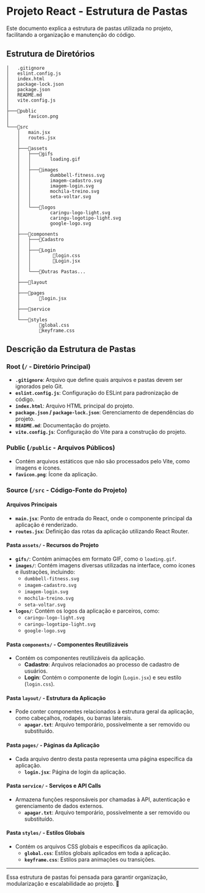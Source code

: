 # Projeto React - Estrutura de Pastas

Este documento explica a estrutura de pastas utilizada no projeto, facilitando a organização e manutenção do código.

## Estrutura de Diretórios

```
│   .gitignore
│   eslint.config.js
│   index.html
│   package-lock.json
│   package.json
│   README.md
│   vite.config.js
│
├───📁public
│       favicon.png
│
└───📁src
    │   main.jsx
    │   routes.jsx
    │
    ├───📁assets
    │   ├───📁gifs
    │   │       loading.gif
    │   │
    │   ├───📁images
    │   │       dumbbell-fitness.svg
    │   │       imagem-cadastro.svg
    │   │       imagem-login.svg
    │   │       mochila-treino.svg
    │   │       seta-voltar.svg
    │   │
    │   └───📁logos
    │           caringu-logo-light.svg
    │           caringu-logotipo-light.svg
    │           google-logo.svg
    │
    ├───📁components
    │   ├───📁Cadastro
    │   │
    │   ├───📁Login
    │   │        📄login.css
    │   │        📄Login.jsx
    │   │
    │   └───📁Outras Pastas...
    │
    ├───📁layout
    │
    ├───📁pages
    │       📄login.jsx
    │
    ├───📁service
    │
    └───📁styles
            📄global.css
            📄keyframe.css
```

## Descrição da Estrutura de Pastas

### **Root (`/` - Diretório Principal)**
- **`.gitignore`**: Arquivo que define quais arquivos e pastas devem ser ignorados pelo Git.
- **`eslint.config.js`**: Configuração do ESLint para padronização de código.
- **`index.html`**: Arquivo HTML principal do projeto.
- **`package.json` / `package-lock.json`**: Gerenciamento de dependências do projeto.
- **`README.md`**: Documentação do projeto.
- **`vite.config.js`**: Configuração do Vite para a construção do projeto.

### **Public (`/public` - Arquivos Públicos)**
- Contém arquivos estáticos que não são processados pelo Vite, como imagens e ícones.
- **`favicon.png`**: Ícone da aplicação.

### **Source (`/src` - Código-Fonte do Projeto)**

#### **Arquivos Principais**
- **`main.jsx`**: Ponto de entrada do React, onde o componente principal da aplicação é renderizado.
- **`routes.jsx`**: Definição das rotas da aplicação utilizando React Router.

#### **Pasta `assets/` - Recursos do Projeto**
- **`gifs/`**: Contém animações em formato GIF, como o `loading.gif`.
- **`images/`**: Contém imagens diversas utilizadas na interface, como ícones e ilustrações, incluindo:
  - `dumbbell-fitness.svg`
  - `imagem-cadastro.svg`
  - `imagem-login.svg`
  - `mochila-treino.svg`
  - `seta-voltar.svg`
- **`logos/`**: Contém os logos da aplicação e parceiros, como:
  - `caringu-logo-light.svg`
  - `caringu-logotipo-light.svg`
  - `google-logo.svg`

#### **Pasta `components/` - Componentes Reutilizáveis**
- Contém os componentes reutilizáveis da aplicação.
    - **Cadastro**: Arquivos relacionados ao processo de cadastro de usuários.
    - **Login**: Contém o componente de login (`Login.jsx`) e seu estilo (`login.css`).

#### **Pasta `layout/` - Estrutura da Aplicação**
- Pode conter componentes relacionados à estrutura geral da aplicação, como cabeçalhos, rodapés, ou barras laterais.
    - **`apagar.txt`**: Arquivo temporário, possivelmente a ser removido ou substituído.

#### **Pasta `pages/` - Páginas da Aplicação**
- Cada arquivo dentro desta pasta representa uma página específica da aplicação.
    - **`login.jsx`**: Página de login da aplicação.

#### **Pasta `service/` - Serviços e API Calls**
- Armazena funções responsáveis por chamadas à API, autenticação e gerenciamento de dados externos.
    - **`apagar.txt`**: Arquivo temporário, possivelmente a ser removido ou substituído.

#### **Pasta `styles/` - Estilos Globais**
- Contém os arquivos CSS globais e específicos da aplicação.
    - **`global.css`**: Estilos globais aplicados em toda a aplicação.
    - **`keyframe.css`**: Estilos para animações ou transições.

---
Essa estrutura de pastas foi pensada para garantir organização, modularização e escalabilidade ao projeto. 🚀

